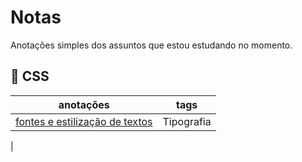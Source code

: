# Notas

Anotações simples dos assuntos que estou estudando no momento.

##  :art: CSS

| anotações | tags |
| --------- | ---- |
| [fontes e estilização de textos](https://github.com/Larvin-Vinicius/Notas/blob/main/anotacoes/CSS/css-fontes-e-estilizacao-de-textos.md) | Tipografia |
|